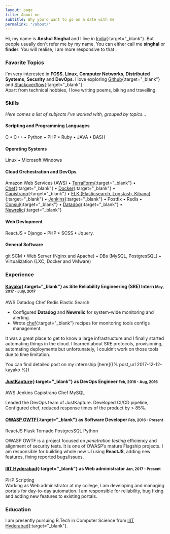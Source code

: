 ```yaml
---
layout: page
title: About me
subtitle: Why you'd want to go on a date with me
permalink: "/about/"
---
```


Hi, my name is **Anshul Singhal** and I live in [India](https://goo.gl/maps/cGB1ipUz9YF2){:target="_blank"}. But people usually don't refer me by my name. You can either call me **singhal** or **finder**. You will realise, I am more responsive to that <i class="em em-smile"></i>.

### <i class="fa fa-heart" aria-hidden="true"></i> Favorite Topics

I'm very interested in **FOSS**, **Linux**, **Computer Networks**, **Distributed Systems**, **Security** and **DevOps**. I love
exploring [Github](https://github.com/){:target="_blank"} and [Stackoverflow](https://stackoverflow.com/){:target="_blank"}.<br/>
Apart from technical hobbies, I love writing poems, biking and travelling.

### <i class="fa fa-cubes" aria-hidden="true"></i> Skills
*Here comes a list of subjects I've worked with, grouped by topics...*

#### <i class="fa fa-code" aria-hidden="true"></i> Scripting and Programming Languages

C &bull; C++ &bull; Python &bull; PHP &bull; Ruby &bull; JAVA &bull; BASH

#### <i class="fa fa-terminal" aria-hidden="true"></i> Operating Systems

Linux &bull; Microsoft Windows

#### <i class="fa fa-cloud" aria-hidden="true"></i> Cloud Orchestration and DevOps

Amazon Web Services (AWS) &bull; [TerraForm](https://www.terraform.io/){:target="_blank"} &bull; [Chef](https://www.chef.io/){:target="_blank"} &bull; [Docker](https://www.docker.com/){:target="_blank"} &bull; [Capistrano](http://capistranorb.com/){:target="_blank"} &bull; [ELK (Elasticsearch, Logstash, Kibana)](https://www.elastic.co/webinars/introduction-elk-stack){:target="_blank"} &bull; [Jenkins](https://jenkins.io/){:target="_blank"} &bull; Postfix &bull; Redis &bull; [Consul](https://www.consul.io/){:target="_blank"} &bull; [Datadog](https://www.datadoghq.com/){:target="_blank"} &bull; [Newrelic](https://newrelic.com/){:target="_blank"}

#### <i class="fa fa-firefox" aria-hidden="true"></i> Web Devlopment

ReactJS &bull; Django &bull; PHP &bull; SCSS &bull; Jquery.

#### <i class="fa fa-gear" aria-hidden="true"></i> General Software

git SCM &bull; Web Server (Nginx and Apache) &bull; DBs (MySQL, PostgresSQL) &bull; Virtualization (LXC, Docker and VMware)

### <i class="fa fa-briefcase" aria-hidden="true"></i> Experience

#### <i class="fa fa-building-o" aria-hidden="true"></i> [Kayako](https://www.kayako.com/){:target="_blank"} as **Site Reliability Engineering (SRE) Intern** <small> <i class="fa fa-calendar" aria-hidden="true"></i> May, 2017 - July, 2017 </small>
<span class="badge">AWS</span>
<span class="badge">Datadog</span>
<span class="badge">Chef</span>
<span class="badge">Redis</span>
<span class="badge">Elastic Search</span>

* Configured **Datadog** and **Newrelic** for system-wide monitoring and alerting.
* Wrote [chef](https://www.chef.io/){:target="_blank"} recipes for monitoring tools configs management.

It was a great place to get to know a large infrastructure and I finally started automating things in the cloud. I learned about SRE protocols, provisioning, automating deployments but unfortunately, I couldn’t work on those tools due to time limitation.

You can find detailed post on my internship [here]({% post_url 2017-12-12-kayako %})

#### <i class="fa fa-building-o" aria-hidden="true"></i> [JustKapture](http://www.justkapture.com/){:target="_blank"} as **DevOps Engineer** <small> <i class="fa fa-calendar" aria-hidden="true"></i> Feb, 2016 - Aug, 2016 </small>
<span class="badge">AWS</span>
<span class="badge">Jenkins</span>
<span class="badge">Capistrano</span>
<span class="badge">Chef</span>
<span class="badge">MySQL</span>

Leaded the DevOps team of JustKapture. Developed CI/CD pipeline, Configured chef, reduced response times of the product by > 85%.

#### <i class="fa fa-building-o" aria-hidden="true"></i> [OWASP OWTF](https://www.owasp.org/index.php/OWASP_OWTF){:target="_blank"} as **Software Developer** <small> <i class="fa fa-calendar" aria-hidden="true"></i> Feb, 2016 - Present </small>
<span class="badge">ReactJS</span>
<span class="badge">Flask</span>
<span class="badge">Tornado</span>
<span class="badge">PostgresSQL</span>
<span class="badge">Python</span>

OWASP OWTF is a project focused on *penetration testing* efficiency and alignment of security tests. It is one of OWASP’s mature Flagship projects. I am responsible for building whole new UI using **ReactJS**, adding new features, fixing reported bugs/issues.

#### <i class="fa fa-building-o" aria-hidden="true"></i> [IIIT Hyderabad](https://www.iiit.ac.in/){:target="_blank"} as **Web administrator** <small> <i class="fa fa-calendar" aria-hidden="true"></i> Jan, 2017 - Present </small>
<span class="badge">PHP</span>
<span class="badge">Scripting</span>
<br/>
Working as Web administrator at my college, I am developing and managing portals for day-to-day automation. I am responsible for reliability, bug fixing and adding new features to existing portals.   


### <i class="fa fa-graduation-cap" aria-hidden="true"></i> Education

I am presently pursuing B.Tech in Computer Science from [IIIT Hyderabad](https://www.iiit.ac.in/){:target="_blank"}.
